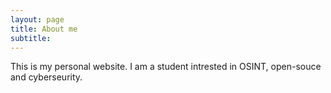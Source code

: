 ```yaml
---
layout: page
title: About me
subtitle: 
---
```


This is my personal website. I am a student intrested in OSINT, open-souce and cyberseurity.

